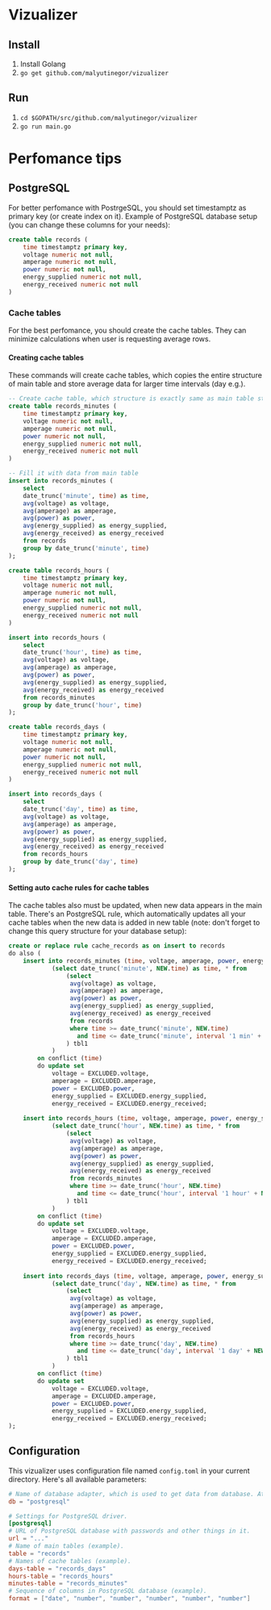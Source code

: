# Vizualizer
## Install
1. Install Golang
2. `go get github.com/malyutinegor/vizualizer`

## Run
1. `cd $GOPATH/src/github.com/malyutinegor/vizualizer`
2. `go run main.go`

# Perfomance tips
## PostgreSQL
For better perfomance with PostrgeSQL, you should set timestamptz as primary key (or create index on it). Example of PostgreSQL database setup (you can change these columns for your needs):

```sql
create table records (
	time timestamptz primary key,
	voltage numeric not null,
	amperage numeric not null,
	power numeric not null,
	energy_supplied numeric not null,
	energy_received numeric not null
)
```

### Cache tables
For the best perfomance, you should create the cache tables. They can minimize calculations when user is requesting average rows.

#### Creating cache tables
These commands will create cache tables, which copies the entire structure of main table and store average data for larger time intervals (day e.g.).

```sql
-- Create cache table, which structure is exactly same as main table structure
create table records_minutes (
	time timestamptz primary key,
	voltage numeric not null,
	amperage numeric not null,
	power numeric not null,
	energy_supplied numeric not null,
	energy_received numeric not null
)

-- Fill it with data from main table
insert into records_minutes (
	select
	date_trunc('minute', time) as time,
	avg(voltage) as voltage,
	avg(amperage) as amperage,
	avg(power) as power,
	avg(energy_supplied) as energy_supplied,
	avg(energy_received) as energy_received
	from records
	group by date_trunc('minute', time)
);

create table records_hours (
	time timestamptz primary key,
	voltage numeric not null,
	amperage numeric not null,
	power numeric not null,
	energy_supplied numeric not null,
	energy_received numeric not null
)

insert into records_hours (
	select
	date_trunc('hour', time) as time,
	avg(voltage) as voltage,
	avg(amperage) as amperage,
	avg(power) as power,
	avg(energy_supplied) as energy_supplied,
	avg(energy_received) as energy_received
	from records_minutes
	group by date_trunc('hour', time)
);

create table records_days (
	time timestamptz primary key,
	voltage numeric not null,
	amperage numeric not null,
	power numeric not null,
	energy_supplied numeric not null,
	energy_received numeric not null
)

insert into records_days (
	select
	date_trunc('day', time) as time,
	avg(voltage) as voltage,
	avg(amperage) as amperage,
	avg(power) as power,
	avg(energy_supplied) as energy_supplied,
	avg(energy_received) as energy_received
	from records_hours
	group by date_trunc('day', time)
);
```

#### Setting auto cache rules for cache tables
The cache tables also must be updated, when new data appears in the main table. There's an PostgreSQL rule, which automatically updates all your cache tables when the new data is added in new table (note: don't forget to change this query structure for your database setup):

```sql
create or replace rule cache_records as on insert to records
do also (
	insert into records_minutes (time, voltage, amperage, power, energy_supplied, energy_received)
			(select date_trunc('minute', NEW.time) as time, * from
				(select
			 	 avg(voltage) as voltage,
				 avg(amperage) as amperage,
				 avg(power) as power,
				 avg(energy_supplied) as energy_supplied,
				 avg(energy_received) as energy_received
				 from records
				 where time >= date_trunc('minute', NEW.time)
	  			   and time <= date_trunc('minute', interval '1 min' + NEW.time)
			    ) tbl1
			)
		on conflict (time)
		do update set
			voltage = EXCLUDED.voltage,
			amperage = EXCLUDED.amperage,
			power = EXCLUDED.power,
			energy_supplied = EXCLUDED.energy_supplied,
			energy_received = EXCLUDED.energy_received;
	
	insert into records_hours (time, voltage, amperage, power, energy_supplied, energy_received)
			(select date_trunc('hour', NEW.time) as time, * from
				(select
			 	 avg(voltage) as voltage,
				 avg(amperage) as amperage,
				 avg(power) as power,
				 avg(energy_supplied) as energy_supplied,
				 avg(energy_received) as energy_received
				 from records_minutes
				 where time >= date_trunc('hour', NEW.time)
	  			   and time <= date_trunc('hour', interval '1 hour' + NEW.time)
			    ) tbl1
			)
		on conflict (time)
		do update set
			voltage = EXCLUDED.voltage,
			amperage = EXCLUDED.amperage,
			power = EXCLUDED.power,
			energy_supplied = EXCLUDED.energy_supplied,
			energy_received = EXCLUDED.energy_received;
	
	insert into records_days (time, voltage, amperage, power, energy_supplied, energy_received)
			(select date_trunc('day', NEW.time) as time, * from
				(select
			 	 avg(voltage) as voltage,
				 avg(amperage) as amperage,
				 avg(power) as power,
				 avg(energy_supplied) as energy_supplied,
				 avg(energy_received) as energy_received
				 from records_hours
				 where time >= date_trunc('day', NEW.time)
	  			   and time <= date_trunc('day', interval '1 day' + NEW.time)
			    ) tbl1
			)
		on conflict (time)
		do update set
			voltage = EXCLUDED.voltage,
			amperage = EXCLUDED.amperage,
			power = EXCLUDED.power,
			energy_supplied = EXCLUDED.energy_supplied,
			energy_received = EXCLUDED.energy_received;
);
```

## Configuration
This vizualizer uses configuration file named `config.toml` in your current directory. Here's all available parameters:

```toml
# Name of database adapter, which is used to get data from database. At this moment, the only available adapter is "postgresql".
db = "postgresql"

# Settings for PostgreSQL driver.
[postgresql]
# URL of PostgreSQL database with passwords and other things in it.
url = "..."
# Name of main tables (example).
table = "records"
# Names of cache tables (example).
days-table = "records_days"
hours-table = "records_hours"
minutes-table = "records_minutes"
# Sequence of columns in PostgreSQL database (example).
format = ["date", "number", "number", "number", "number", "number"]
```

<!-- TODO: auto create cache tables -->
